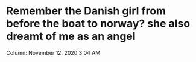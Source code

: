 # Remember the Danish girl from before the boat to norway? she also dreamt of me as an angel

Column: November 12, 2020 3:04 AM